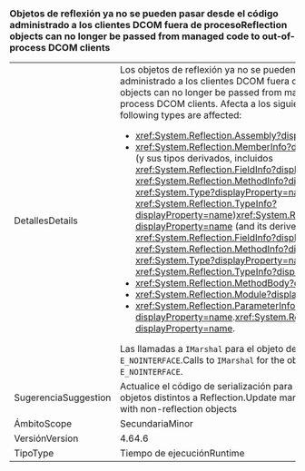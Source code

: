 ### <a name="reflection-objects-can-no-longer-be-passed-from-managed-code-to-out-of-process-dcom-clients"></a><span data-ttu-id="db286-101">Objetos de reflexión ya no se pueden pasar desde el código administrado a los clientes DCOM fuera de proceso</span><span class="sxs-lookup"><span data-stu-id="db286-101">Reflection objects can no longer be passed from managed code to out-of-process DCOM clients</span></span>

|   |   |
|---|---|
|<span data-ttu-id="db286-102">Detalles</span><span class="sxs-lookup"><span data-stu-id="db286-102">Details</span></span>|<span data-ttu-id="db286-103">Los objetos de reflexión ya no se pueden pasar desde el código administrado a los clientes DCOM fuera de proceso.</span><span class="sxs-lookup"><span data-stu-id="db286-103">Reflection objects can no longer be passed from managed code to out-of-process DCOM clients.</span></span> <span data-ttu-id="db286-104">Afecta a los siguientes tipos:</span><span class="sxs-lookup"><span data-stu-id="db286-104">The following types are affected:</span></span><ul><li><xref:System.Reflection.Assembly?displayProperty=name></li><li><span data-ttu-id="db286-105"><xref:System.Reflection.MemberInfo?displayProperty=name> (y sus tipos derivados, incluidos <xref:System.Reflection.FieldInfo?displayProperty=name>, <xref:System.Reflection.MethodInfo?displayProperty=name>, <xref:System.Type?displayProperty=name>, y <xref:System.Reflection.TypeInfo?displayProperty=name>)</span><span class="sxs-lookup"><span data-stu-id="db286-105"><xref:System.Reflection.MemberInfo?displayProperty=name> (and its derived types, including <xref:System.Reflection.FieldInfo?displayProperty=name>, <xref:System.Reflection.MethodInfo?displayProperty=name>, <xref:System.Type?displayProperty=name>, and <xref:System.Reflection.TypeInfo?displayProperty=name>)</span></span></li><li><xref:System.Reflection.MethodBody?displayProperty=name></li><li><xref:System.Reflection.Module?displayProperty=name></li><li><span data-ttu-id="db286-106"><xref:System.Reflection.ParameterInfo?displayProperty=name>.</span><span class="sxs-lookup"><span data-stu-id="db286-106"><xref:System.Reflection.ParameterInfo?displayProperty=name>.</span></span></li></ul><span data-ttu-id="db286-107">Las llamadas a <code>IMarshal</code> para el objeto devuelven <code>E_NOINTERFACE</code>.</span><span class="sxs-lookup"><span data-stu-id="db286-107">Calls to <code>IMarshal</code> for the object return <code>E_NOINTERFACE</code>.</span></span>|
|<span data-ttu-id="db286-108">Sugerencia</span><span class="sxs-lookup"><span data-stu-id="db286-108">Suggestion</span></span>|<span data-ttu-id="db286-109">Actualice el código de serialización para que funcione con objetos distintos a Reflection.</span><span class="sxs-lookup"><span data-stu-id="db286-109">Update marshaling code to work with non-reflection objects</span></span>|
|<span data-ttu-id="db286-110">Ámbito</span><span class="sxs-lookup"><span data-stu-id="db286-110">Scope</span></span>|<span data-ttu-id="db286-111">Secundaria</span><span class="sxs-lookup"><span data-stu-id="db286-111">Minor</span></span>|
|<span data-ttu-id="db286-112">Versión</span><span class="sxs-lookup"><span data-stu-id="db286-112">Version</span></span>|<span data-ttu-id="db286-113">4.6</span><span class="sxs-lookup"><span data-stu-id="db286-113">4.6</span></span>|
|<span data-ttu-id="db286-114">Tipo</span><span class="sxs-lookup"><span data-stu-id="db286-114">Type</span></span>|<span data-ttu-id="db286-115">Tiempo de ejecución</span><span class="sxs-lookup"><span data-stu-id="db286-115">Runtime</span></span>|

